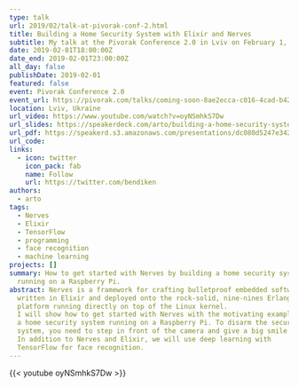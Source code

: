 ```yaml
---
type: talk
url: 2019/02/talk-at-pivorak-conf-2.html
title: Building a Home Security System with Elixir and Nerves
subtitle: My talk at the Pivorak Conference 2.0 in Lviv on February 1, 2019.
date: 2019-02-01T18:00:00Z
date_end: 2019-02-01T23:00:00Z
all_day: false
publishDate: 2019-02-01
featured: false
event: Pivorak Conference 2.0
event_url: https://pivorak.com/talks/coming-soon-8ae2ecca-c016-4cad-b420-e7236ac5c302
location: Lviv, Ukraine
url_video: https://www.youtube.com/watch?v=oyNSmhkS7Dw
url_slides: https://speakerdeck.com/arto/building-a-home-security-system-with-elixir-and-nerves
url_pdf: https://speakerd.s3.amazonaws.com/presentations/dc080d5247e3424a9d474bad43cfe5a5/Building_a_Home_Security_System_with_Elixir_and_Nerves.pdf
url_code:
links:
  - icon: twitter
    icon_pack: fab
    name: Follow
    url: https://twitter.com/bendiken
authors:
  - arto
tags:
  - Nerves
  - Elixir
  - TensorFlow
  - programming
  - face recognition
  - machine learning
projects: []
summary: How to get started with Nerves by building a home security system
  running on a Raspberry Pi.
abstract: Nerves is a framework for crafting bulletproof embedded software
  written in Elixir and deployed onto the rock-solid, nine-nines Erlang/OTP
  platform running directly on top of the Linux kernel.
  I will show how to get started with Nerves with the motivating example of
  a home security system running on a Raspberry Pi. To disarm the security
  system, you need to step in front of the camera and give a big smile.
  In addition to Nerves and Elixir, we will use deep learning with
  TensorFlow for face recognition.
---
```


{{< youtube oyNSmhkS7Dw >}}
